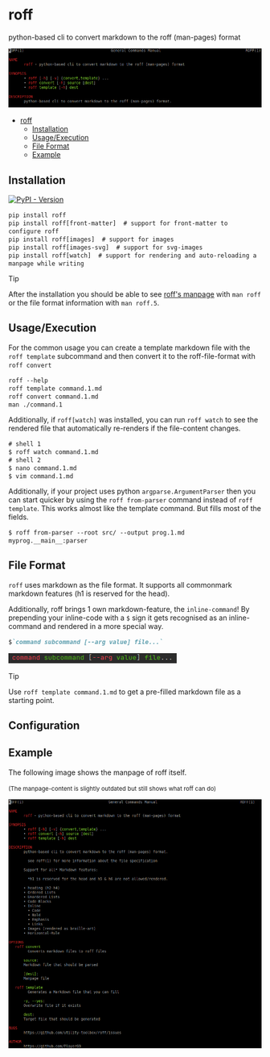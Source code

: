 # roff
python-based cli to convert markdown to the roff (man-pages) format

![roff-manpage head](https://github.com/utility-toolbox/roff/blob/main/README.assets/roff-manpage-head.png?raw=true)

<!-- TOC -->
* [roff](#roff)
  * [Installation](#installation)
  * [Usage/Execution](#usageexecution)
  * [File Format](#file-format)
  * [Example](#example)
<!-- TOC -->

## Installation

[![PyPI - Version](https://img.shields.io/pypi/v/roff)
](https://pypi.org/project/roff/)

```shell
pip install roff
pip install roff[front-matter]  # support for front-matter to configure roff
pip install roff[images]  # support for images
pip install roff[images-svg]  # support for svg-images
pip install roff[watch]  # support for rendering and auto-reloading a manpage while writing
```

> [!TIP] 
> After the installation you should be able to see [roff's manpage](https://github.com/utility-toolbox/roff/blob/main/docs/roff.1.md) with `man roff`
> or the file format information with `man roff.5`.

## Usage/Execution

For the common usage you can create a template markdown file with the `roff template` subcommand and then convert it to the roff-file-format with `roff convert`

```shell
roff --help
roff template command.1.md
roff convert command.1.md
man ./command.1
```

Additionally, if `roff[watch]` was installed, you can run `roff watch` to see the rendered file that automatically re-renders if the file-content changes.

```shell
# shell 1
$ roff watch command.1.md
# shell 2
$ nano command.1.md
$ vim command.1.md
```

Additionally, if your project uses python `argparse.ArgumentParser` then you can start quicker by using the `roff from-parser` command instead of `roff template`.
This works almost like the template command. But fills most of the fields.

```shell
$ roff from-parser --root src/ --output prog.1.md myprog.__main__:parser
```


## File Format

`roff` uses markdown as the file format. It supports all commonmark markdown features (h1 is reserved for the head).

Additionally, roff brings 1 own markdown-feature, the `inline-command`!
By prepending your inline-code with a `$` sign it gets recognised as an inline-command and rendered in a more special way.

```markdown
$`command subcommand [--arg value] file...`
```

![example: inline-command](README.assets/example-inline-command.png)

> [!TIP]
> Use `roff template command.1.md` to get a pre-filled markdown file as a starting point.

## Configuration

## Example

The following image shows the manpage of roff itself.

<small>(The manpage-content is slightly outdated but still shows what roff can do)</small>

![example: manpage](https://github.com/utility-toolbox/roff/blob/main/README.assets/roff-manpage.png?raw=true)
